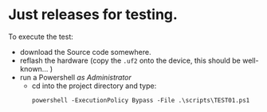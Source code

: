 # Just releases for testing.

To execute the test: 
  - download the Source code somewhere.
  - reflash the hardware (copy the `.uf2` onto the device, this should be well-known... )  
  - run a Powershell *as Administrator*
    - cd into the project directory and type:
      ```
      powershell -ExecutionPolicy Bypass -File .\scripts\TEST01.ps1
      ```
    
